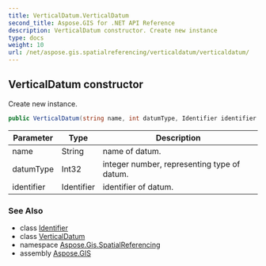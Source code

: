 ```yaml
---
title: VerticalDatum.VerticalDatum
second_title: Aspose.GIS for .NET API Reference
description: VerticalDatum constructor. Create new instance
type: docs
weight: 10
url: /net/aspose.gis.spatialreferencing/verticaldatum/verticaldatum/
---
```

## VerticalDatum constructor

Create new instance.

```csharp
public VerticalDatum(string name, int datumType, Identifier identifier = null)
```

| Parameter | Type | Description |
| --- | --- | --- |
| name | String | name of datum. |
| datumType | Int32 | integer number, representing type of datum. |
| identifier | Identifier | identifier of datum. |

### See Also

* class [Identifier](../../identifier/)
* class [VerticalDatum](../)
* namespace [Aspose.Gis.SpatialReferencing](../../verticaldatum/)
* assembly [Aspose.GIS](../../../)


